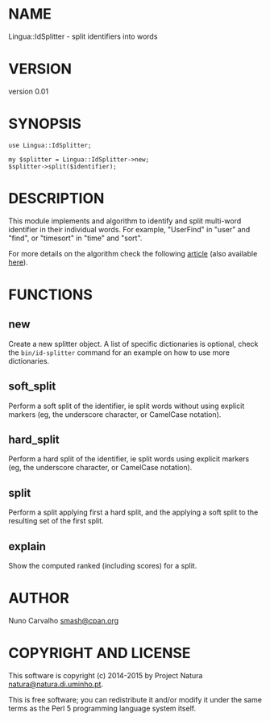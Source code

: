 # NAME

Lingua::IdSplitter - split identifiers into words

# VERSION

version 0.01

# SYNOPSIS

    use Lingua::IdSplitter;

    my $splitter = Lingua::IdSplitter->new;
    $splitter->split($identifier);

# DESCRIPTION

This module implements and algorithm to identify and split multi-word
identifier in their individual words. For example, "UserFind" in "user"
and "find", or "timesort" in "time" and "sort".

For more details on the algorithm check the following
[article](http://www.sciencedirect.com/science/article/pii/S0164121214002179)
(also available [here](http://hdl.handle.net/10198/11577)).

# FUNCTIONS

## new

Create a new splitter object. A list of specific dictionaries is optional,
check the `bin/id-splitter` command for an example on how to use more
dictionaries.

## soft\_split

Perform a soft split of the identifier, ie split words without using
explicit markers (eg, the underscore character, or CamelCase notation).

## hard\_split

Perform a hard split of the identifier, ie split words using
explicit markers (eg, the underscore character, or CamelCase notation).

## split

Perform a split applying first a hard split, and the applying a soft split
to the resulting set of the first split.

## explain

Show the computed ranked (including scores) for a split.

# AUTHOR

Nuno Carvalho <smash@cpan.org>

# COPYRIGHT AND LICENSE

This software is copyright (c) 2014-2015 by Project Natura <natura@natura.di.uminho.pt>.

This is free software; you can redistribute it and/or modify it under
the same terms as the Perl 5 programming language system itself.
